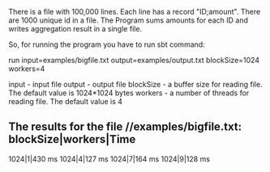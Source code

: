 There is a file with 100,000 lines. Each line has a record "ID;amount". There are 1000 unique id in a file. 
The Program sums amounts for each ID and writes aggregation result in a single file.


So, for running the program you have to run sbt command:

run input=examples/bigfile.txt  output=examples/output.txt blockSize=1024 workers=4

input - input file
output - output file
blockSize - a buffer size for reading file. The default value is 1024*1024 bytes
workers - a number of threads for reading file. The default value is 4

The results for the file //examples/bigfile.txt:
blockSize|workers|Time
----------------------
1024|1|430 ms
1024|4|127 ms
1024|7|164 ms
1024|9|128 ms
